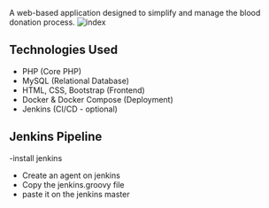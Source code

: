 A web-based application designed to simplify and manage the blood donation process.
![index](https://github.com/user-attachments/assets/68b59b99-0d63-4e62-a059-ee5cc28ee6e9)

##  Technologies Used

- PHP (Core PHP)
- MySQL (Relational Database)
- HTML, CSS, Bootstrap (Frontend)
- Docker & Docker Compose (Deployment)
- Jenkins (CI/CD - optional)

## Jenkins Pipeline 

  -install jenkins
  - Create an agent on jenkins
  - Copy the jenkins.groovy file
  - paste it on the jenkins master
